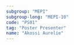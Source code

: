 ```yaml
---
subgroup: "MEPI"
subgroup-long: "MEPI-10"
code: "PS01"
tag: "Poster Presenter"
name: "Akossi Aurelie"
---
```

